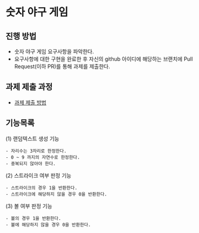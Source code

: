 # 숫자 야구 게임
## 진행 방법
* 숫자 야구 게임 요구사항을 파악한다.
* 요구사항에 대한 구현을 완료한 후 자신의 github 아이디에 해당하는 브랜치에 Pull Request(이하 PR)를 통해 과제를 제출한다.

## 과제 제출 과정
* [과제 제출 방법](https://github.com/next-step/nextstep-docs/tree/master/precourse)

## 기능목록
(1) 랜덤텍스트 생성 기능

    - 자리수는 3자리로 한정한다.    
    - 0 ~ 9 까지의 자연수로 한정한다.
    - 중복되지 않아야 한다. 
    
(2) 스트라이크 여부 판정 기능

    - 스트라이크의 경우 1을 반환한다.
    - 스트라이크에 해당하지 않을 경우 0을 반환한다.
    
(3) 볼 여부 판정 기능

    - 볼의 경우 1을 반환한다.
    - 볼에 해당하지 않을 경우 0을 반환한다.